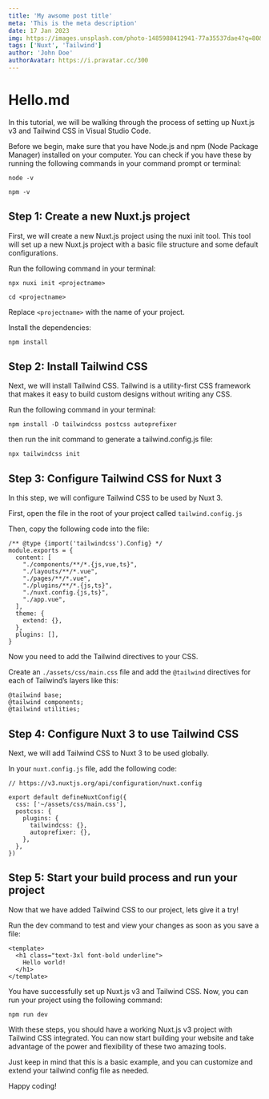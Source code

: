 ```yaml
---
title: 'My awsome post title'
meta: 'This is the meta description'
date: 17 Jan 2023
img: https://images.unsplash.com/photo-1485988412941-77a35537dae4?q=80&w=2096&auto=format&fit=crop&ixlib=rb-4.0.3&ixid=M3wxMjA3fDB8MHxwaG90by1wYWdlfHx8fGVufDB8fHx8fA%3D%3D
tags: ['Nuxt', 'Tailwind']
author: 'John Doe'
authorAvatar: https://i.pravatar.cc/300
---
```


# Hello.md

In this tutorial, we will be walking through the process of setting up Nuxt.js v3 and Tailwind CSS in Visual Studio Code.

Before we begin, make sure that you have Node.js and npm (Node Package Manager) installed on your computer. You can check if you have these by running the following commands in your command prompt or terminal:

```shell[sh]{} meta-info=val
node -v
```

```shell[sh]{} meta-info=val
npm -v
```

## Step 1: Create a new Nuxt.js project

First, we will create a new Nuxt.js project using the nuxi init tool. This tool will set up a new Nuxt.js project with a basic file structure and some default configurations.

Run the following command in your terminal:

```shell[sh]{} meta-info=val
npx nuxi init <projectname>
```

```shell[sh]{} meta-info=val
cd <projectname>
```

Replace `<projectname>` with the name of your project.

Install the dependencies:

```shell[sh]{} meta-info=val
npm install
```

## Step 2: Install Tailwind CSS

Next, we will install Tailwind CSS. Tailwind is a utility-first CSS framework that makes it easy to build custom designs without writing any CSS.

Run the following command in your terminal:

```shell[sh]{} meta-info=val
npm install -D tailwindcss postcss autoprefixer
```

then run the init command to generate a tailwind.config.js file:

```shell[sh]{} meta-info=val
npx tailwindcss init
```

## Step 3: Configure Tailwind CSS for Nuxt 3

In this step, we will configure Tailwind CSS to be used by Nuxt 3.

First, open the file in the root of your project called `tailwind.config.js`

Then, copy the following code into the file:

```javascript[tailwind.config.js]{} meta-info=val
/** @type {import('tailwindcss').Config} */
module.exports = {
  content: [
    "./components/**/*.{js,vue,ts}",
    "./layouts/**/*.vue",
    "./pages/**/*.vue",
    "./plugins/**/*.{js,ts}",
    "./nuxt.config.{js,ts}",
    "./app.vue",
  ],
  theme: {
    extend: {},
  },
  plugins: [],
}
```

Now you need to add the Tailwind directives to your CSS.

Create an `./assets/css/main.css` file and add the `@tailwind` directives for each of Tailwind’s layers like this:

```css[./assets/css/main.css]{} meta-info=val
@tailwind base;
@tailwind components;
@tailwind utilities;
```

## Step 4: Configure Nuxt 3 to use Tailwind CSS

Next, we will add Tailwind CSS to Nuxt 3 to be used globally.

In your `nuxt.config.js` file, add the following code:

```typescript[nuxt.config.ts]{} meta-info=val
// https://v3.nuxtjs.org/api/configuration/nuxt.config

export default defineNuxtConfig({
  css: ['~/assets/css/main.css'],
  postcss: {
    plugins: {
      tailwindcss: {},
      autoprefixer: {},
    },
  },
})
```

## Step 5: Start your build process and run your project

Now that we have added Tailwind CSS to our project, lets give it a try!

Run the dev command to test and view your changes as soon as you save a file:

```html[app.vue]{} meta-info=val
<template>
  <h1 class="text-3xl font-bold underline">
    Hello world!
  </h1>
</template>
```

You have successfully set up Nuxt.js v3 and Tailwind CSS. Now, you can run your project using the following command:

```shell[sh]{} meta-info=val
npm run dev
```

With these steps, you should have a working Nuxt.js v3 project with Tailwind CSS integrated. You can now start building your website and take advantage of the power and flexibility of these two amazing tools.

Just keep in mind that this is a basic example, and you can customize and extend your tailwind config file as needed.

Happy coding!
